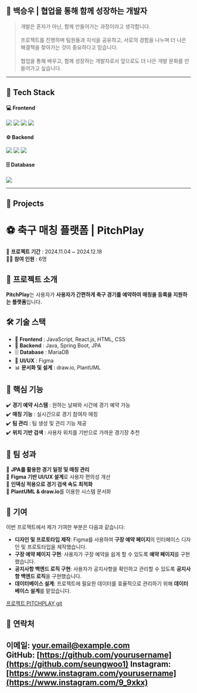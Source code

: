 <div>
  <h2>👋 백승우 | 협업을 통해 함께 성장하는 개발자</h2>
  <blockquote>
    개발은 혼자가 아닌, 함께 만들어가는 과정이라고 생각합니다.  
    <br><br>
    프로젝트를 진행하며 팀원들과 지식을 공유하고,  
    서로의 경험을 나누며 더 나은 해결책을 찾아가는 것이 중요하다고 믿습니다.  
    <br><br>
    협업을 통해 배우고, 함께 성장하는 개발자로서  
    앞으로도 더 나은 개발 문화를 만들어가고 싶습니다.
  </blockquote>
</div>

---

## 🚀 Tech Stack  
<div >
  <h4>💻 Frontend</h4>
  <img src="https://img.shields.io/badge/JavaScript(ES6)-F7DF1E?style=for-the-badge&logo=javascript&logoColor=black"/>
  <img src="https://img.shields.io/badge/React.js-61DAFB?style=for-the-badge&logo=react&logoColor=black"/>
  <img src="https://img.shields.io/badge/HTML-E34F26?style=for-the-badge&logo=html5&logoColor=white"/>
  <img src="https://img.shields.io/badge/CSS-1572B6?style=for-the-badge&logo=css3&logoColor=white"/>
  
  <h4>⚙️ Backend</h4>
  <img src="https://img.shields.io/badge/Java-007396?style=for-the-badge&logo=openjdk&logoColor=white"/>
  <img src="https://img.shields.io/badge/Spring Boot-6DB33F?style=for-the-badge&logo=springboot&logoColor=white"/>
  <img src="https://img.shields.io/badge/JPA-FF9800?style=for-the-badge&logo=hibernate&logoColor=white"/>

  <h4>🗄 Database</h4>
  <img src="https://img.shields.io/badge/MariaDB-003545?style=for-the-badge&logo=mariadb&logoColor=white"/>
</div>

---

## 📌 Projects  
# ⚽ 축구 매칭 플랫폼 | PitchPlay  
📅 **프로젝트 기간** : 2024.11.04 ~ 2024.12.18  
👨‍💻 **참여 인원** : 6명  

## 📖 프로젝트 소개  
**PitchPlay**는 사용자가 **사용자가 간편하게 축구 경기를 예약하여 매칭을 등록을 지원하는 플랫폼**입니다.  

## 🛠️ 기술 스택  
- 🎨 **Frontend** : JavaScript, React.js, HTML, CSS  
- 🔧 **Backend** : Java, Spring Boot, JPA  
- 🗄️ **Database** : MariaDB  
- 🎨 **UI/UX** : Figma  
- 📊 **문서화 및 설계** : draw.io, PlantUML  

## 🌟 핵심 기능  
✔️ **경기 예약 시스템** : 원하는 날짜와 시간에 경기 예약 가능  
✔️ **매칭 기능** : 실시간으로 경기 참여자 매칭  
✔️ **팀 관리** : 팀 생성 및 관리 기능 제공  
✔️ **위치 기반 검색** : 사용자 위치를 기반으로 가까운 경기장 추천  

## 🎯 팀 성과  
📌 **JPA를 활용한 경기 일정 및 매칭 관리**  
📌 **Figma 기반 UI/UX 설계**로 사용자 편의성 개선  
📌 **인덱싱 적용으로 경기 검색 속도 최적화**  
📌 **PlantUML & draw.io**를 이용한 시스템 문서화  

## 🤝 기여  
이번 프로젝트에서 제가 기여한 부분은 다음과 같습니다:

- **디자인 및 프로토타입 제작**: Figma를 사용하여 **구장 예약 페이지**의 인터페이스 디자인 및 프로토타입을 제작했습니다.
- **구장 예약 페이지 구현**: 사용자가 구장 예약을 쉽게 할 수 있도록 **예약 페이지**를 구현했습니다.
- **공지사항 백엔드 로직 구현**: 사용자가 공지사항을 확인하고 관리할 수 있도록 **공지사항 백엔드 로직**을 구현했습니다.
- **데이터베이스 설계**: 프로젝트에 필요한 데이터를 효율적으로 관리하기 위해 **데이터베이스 설계**를 맡았습니다.

[프로젝트 PITCHPLAY git](https://github.com/hyerin1111/pitchplay.git)

## 📧 연락처  
이메일: [your.email@example.com](tmddn7439@naver.com)  
GitHub: [https://github.com/yourusername](https://github.com/seungwoo1)
Instagram: [https://www.instagram.com/yourusername](https://www.instagram.com/9_9xkx)
---
